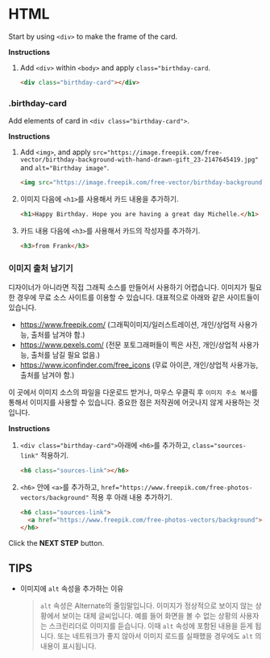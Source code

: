 # HTML
Start by using `<div>` to make the frame of the card.

**Instructions**
1. Add `<div>` within `<body>` and apply `class="birthday-card`.
    ```html
    <div class="birthday-card"></div>
    ```



### .birthday-card
Add elements of card in `<div class="birthday-card">`.

**Instructions**
1. Add `<img>`, and apply `src="https://image.freepik.com/free-vector/birthday-background-with-hand-drawn-gift_23-2147645419.jpg"` and `alt="Birthday image"`. 
    ```html
    <img src="https://image.freepik.com/free-vector/birthday-background-with-hand-drawn-gift_23-2147645419.jpg" alt="Birthday Image">
    ```
1. 이미지 다음에 `<h1>`를 사용해서 카드 내용을 추가하기.  
    ```html
    <h1>Happy Birthday. Hope you are having a great day Michelle.</h1> 
    ```
1. 카드 내용 다음에 `<h3>`를 사용해서 카드의 작성자를 추가하기. 
    ```html
    <h3>from Frank</h3>
    ```



### 이미지 출처 남기기
디자이너가 아니라면 직접 그래픽 소스를 만들어서 사용하기 어렵습니다. 이미지가 필요한 경우에 무료 소스 사이트를 이용할 수 있습니다. 대표적으로 아래와 같은 사이트들이 있습니다.
* https://www.freepik.com/ (그래픽이미지/일러스트레이션, 개인/상업적 사용가능, 출처를 남겨야 함.)
* https://www.pexels.com/ (전문 포토그래퍼들이 찍은 사진, 개인/상업적 사용가능, 출처를 남길 필요 없음.)
* https://www.iconfinder.com/free_icons (무료 아이콘, 개인/상업적 사용가능, 출처를 남겨야 함.)

이 곳에서 이미지 소스의 파일을 다운로드 받거나, 마우스 우클릭 후 `이미지 주소 복사`를 통해서 이미지를 사용할 수 있습니다. 중요한 점은 저작권에 어긋나지 않게 사용하는 것입니다. 

**Instructions**
1. `<div class="birthday-card">`아래에 `<h6>`를 추가하고, `class="sources-link"` 적용하기.
    ```html
    <h6 class="sources-link"></h6>
    ```
1. `<h6>` 안에 `<a>`를 추가하고, `href="https://www.freepik.com/free-photos-vectors/background"` 적용 후 아래 내용 추가하기.  
    ```html
    <h6 class="sources-link">
      <a href="https://www.freepik.com/free-photos-vectors/background">Background vector created by Freepik</a>
    </h6> 
    ```



Click the **NEXT STEP** button.



## TIPS
* 이미지에 `alt` 속성을 추가하는 이유
    > `alt` 속성은 Alternate의 줄임말입니다. 이미지가 정상적으로 보이지 않는 상황에서 보이는 대체 글씨입니다. 예를 들어 화면을 볼 수 없는 상황의 사용자는 스크린리더로 이미지를 듣습니다. 이때 `alt` 속성에 포함된 내용을 듣게 됩니다. 또는 네트워크가 좋지 않아서 이미지 로드를 실패했을 경우에도 `alt` 의 내용이 표시됩니다.